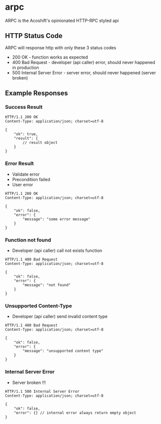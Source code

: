 # arpc

ARPC is the Acoshift's opinionated HTTP-RPC styled api

## HTTP Status Code

ARPC will response http with only these 3 status codes

- 200 OK - function works as expected
- 400 Bad Request - developer (api caller) error, should never happened in production
- 500 Internal Server Error - server error, should never happened (server broken)

## Example Responses

### Success Result

```http
HTTP/1.1 200 OK
Content-Type: application/json; charset=utf-8

{
	"ok": true,
	"result": {
		// result object
	}
}
```

### Error Result

- Validate error
- Precondition failed
- User error

```http
HTTP/1.1 200 OK
Content-Type: application/json; charset=utf-8

{
	"ok": false,
	"error": {
		"message": "some error message"
	}
}
```

### Function not found

- Developer (api caller) call not exists function

```http
HTTP/1.1 400 Bad Request
Content-Type: application/json; charset=utf-8

{
	"ok": false,
	"error": {
		"message": "not found"
	}
}
```

### Unsupported Content-Type

- Developer (api caller) send invalid content type

```http
HTTP/1.1 400 Bad Request
Content-Type: application/json; charset=utf-8

{
	"ok": false,
	"error": {
		"message": "unsupported content type"
	}
}
```

### Internal Server Error

- Server broken !!!

```http
HTTP/1.1 500 Internal Server Error
Content-Type: application/json; charset=utf-8

{
	"ok": false,
	"error": {} // internal error always return empty object
}
```
